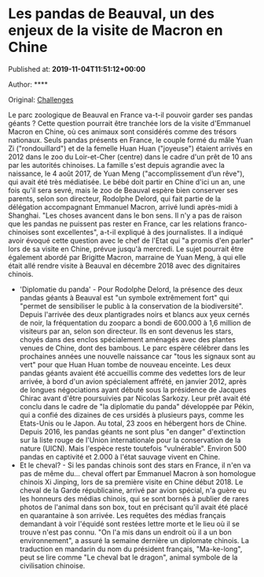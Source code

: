 
# Les pandas de Beauval, un des enjeux de la visite de Macron en Chine

Published at: **2019-11-04T11:51:12+00:00**

Author: ****

Original: [Challenges](https://www.challenges.fr/monde/les-pandas-de-beauval-un-des-enjeux-de-la-visite-de-macron-en-chine_683061)

Le parc zoologique de Beauval en France va-t-il pouvoir garder ses pandas géants ? Cette question pourrait être tranchée lors de la visite d'Emmanuel Macron en Chine, où ces animaux sont considérés comme des trésors nationaux.
Seuls pandas présents en France, le couple formé du mâle Yuan Zi ("rondouillard") et de la femelle Huan Huan ("joyeuse") étaient arrivés en 2012 dans le zoo du Loir-et-Cher (centre) dans le cadre d'un prêt de 10 ans par les autorités chinoises.
La famille s'est depuis agrandie avec la naissance, le 4 août 2017, de Yuan Meng ("accomplissement d’un rêve"), qui avait été très médiatisée.
Le bébé doit partir en Chine d'ici un an, une fois qu'il sera sevré, mais le zoo de Beauval espère bien conserver ses parents, selon son directeur, Rodolphe Delord, qui fait partie de la délégation accompagnant Emmanuel Macron, arrivé lundi après-midi à Shanghai.
"Les choses avancent dans le bon sens. Il n'y a pas de raison que les pandas ne puissent pas rester en France, car les relations franco-chinoises sont excellentes", a-t-il expliqué à des journalistes. Il a indiqué avoir évoqué cette question avec le chef de l'Etat qui "a promis d'en parler" lors de sa visite en Chine, prévue jusqu'à mercredi.
Le sujet pourrait être également abordé par Brigitte Macron, marraine de Yuan Meng, à qui elle était allé rendre visite à Beauval en décembre 2018 avec des dignitaires chinois.
- 'Diplomatie du panda' -
Pour Rodolphe Delord, la présence des deux pandas géants à Beauval est "un symbole extrêmement fort" qui "permet de sensibiliser le public à la conservation de la biodiversité".
Depuis l'arrivée des deux plantigrades noirs et blancs aux yeux cernés de noir, la fréquentation du zooparc a bondi de 600.000 à 1,6 million de visiteurs par an, selon son directeur. Ils en sont devenus les stars, choyés dans des enclos spécialement aménagés avec des plantes venues de Chine, dont des bambous.
Le parc espère célébrer dans les prochaines années une nouvelle naissance car "tous les signaux sont au vert" pour que Huan Huan tombe de nouveau enceinte.
Les deux pandas géants avaient été accueillis comme des vedettes lors de leur arrivée, à bord d'un avion spécialement affrété, en janvier 2012, après de longues négociations ayant débuté sous la présidence de Jacques Chirac avant d'être poursuivies par Nicolas Sarkozy.
Leur prêt avait été conclu dans le cadre de "la diplomatie du panda" développée par Pékin, qui a confié des dizaines de ces ursidés à plusieurs pays, comme les Etats-Unis ou le Japon. Au total, 23 zoos en hébergent hors de Chine.
Depuis 2016, les pandas géants ne sont plus "en danger" d'extinction sur la liste rouge de l'Union internationale pour la conservation de la nature (UICN). Mais l'espèce reste toutefois "vulnérable". Environ 500 pandas en captivité et 2.000 à l'état sauvage vivent en Chine.
- Et le cheval? -
Si les pandas chinois sont des stars en France, il n'en va pas de même du... cheval offert par Emmanuel Macron à son homologue chinois Xi Jinping, lors de sa première visite en Chine début 2018.
Le cheval de la Garde républicaine, arrivé par avion spécial, n'a guère eu les honneurs des médias chinois, qui se sont bornés à publier de rares photos de l'animal dans son box, tout en précisant qu'il avait été placé en quarantaine à son arrivée.
Les requêtes des médias français demandant à voir l'équidé sont restées lettre morte et le lieu où il se trouve n'est pas connu.
"On l'a mis dans un endroit où il a un bon environnement", a assuré la semaine dernière un diplomate chinois.
La traduction en mandarin du nom du président français, "Ma-ke-long", peut se lire comme "Le cheval bat le dragon", animal symbole de la civilisation chinoise.
